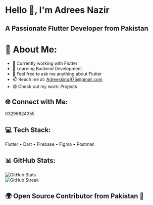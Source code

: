 #  Hello 👋, I'm Adrees Nazir

## A Passionate Flutter Developer from Pakistan

# 💫 About Me:


- 🔭 Currently working with Flutter
- 🌱 Learning Backend Development
- 💬 Feel free to ask me anything about Flutter
- 📫 Reach me at: Adreesking975@gmail.com
- 😄 Check out my work: Projects
  
## 🌐 Connect with Me:
03296824355

## 💻 Tech Stack:
Flutter • Dart • Firebase • Figma • Postman  

## 📊 GitHub Stats:
![GitHub Stats](https://github-readme-stats.vercel.app/api?username=AdreesCoder&show_icons=true&theme=radical)  
![GitHub Streak](https://github-readme-streak-stats.herokuapp.com/?user=AdreesCoder&theme=radical)  

## 🌍 Open Source Contributor from Pakistan 💚


